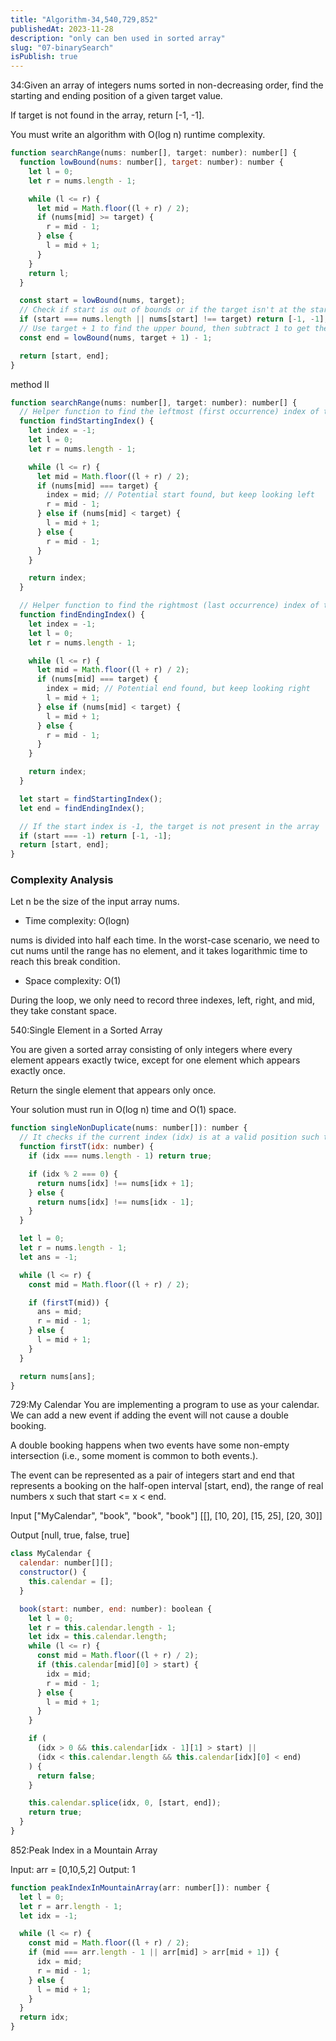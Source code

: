 ```yaml
---
title: "Algorithm-34,540,729,852"
publishedAt: 2023-11-28
description: "only can ben used in sorted array"
slug: "07-binarySearch"
isPublish: true
---
```


34:Given an array of integers nums sorted in non-decreasing order, find the starting and ending position of a given target value.

If target is not found in the array, return [-1, -1].

You must write an algorithm with O(log n) runtime complexity.

```js
function searchRange(nums: number[], target: number): number[] {
  function lowBound(nums: number[], target: number): number {
    let l = 0;
    let r = nums.length - 1;

    while (l <= r) {
      let mid = Math.floor((l + r) / 2);
      if (nums[mid] >= target) {
        r = mid - 1;
      } else {
        l = mid + 1;
      }
    }
    return l;
  }

  const start = lowBound(nums, target);
  // Check if start is out of bounds or if the target isn't at the start index
  if (start === nums.length || nums[start] !== target) return [-1, -1];
  // Use target + 1 to find the upper bound, then subtract 1 to get the last occurrence of target
  const end = lowBound(nums, target + 1) - 1;

  return [start, end];
}
```

method II

```js
function searchRange(nums: number[], target: number): number[] {
  // Helper function to find the leftmost (first occurrence) index of the target
  function findStartingIndex() {
    let index = -1;
    let l = 0;
    let r = nums.length - 1;

    while (l <= r) {
      let mid = Math.floor((l + r) / 2);
      if (nums[mid] === target) {
        index = mid; // Potential start found, but keep looking left
        r = mid - 1;
      } else if (nums[mid] < target) {
        l = mid + 1;
      } else {
        r = mid - 1;
      }
    }

    return index;
  }

  // Helper function to find the rightmost (last occurrence) index of the target
  function findEndingIndex() {
    let index = -1;
    let l = 0;
    let r = nums.length - 1;

    while (l <= r) {
      let mid = Math.floor((l + r) / 2);
      if (nums[mid] === target) {
        index = mid; // Potential end found, but keep looking right
        l = mid + 1;
      } else if (nums[mid] < target) {
        l = mid + 1;
      } else {
        r = mid - 1;
      }
    }

    return index;
  }

  let start = findStartingIndex();
  let end = findEndingIndex();

  // If the start index is -1, the target is not present in the array
  if (start === -1) return [-1, -1];
  return [start, end];
}
```

### Complexity Analysis

Let n be the size of the input array nums.

- Time complexity: O(log⁡n)

nums is divided into half each time. In the worst-case scenario, we need to cut nums until the range has no element, and it takes logarithmic time to reach this break condition.

- Space complexity: O(1)

During the loop, we only need to record three indexes, left, right, and mid, they take constant space.

540:Single Element in a Sorted Array

You are given a sorted array consisting of only integers where every element appears exactly twice, except for one element which appears exactly once.

Return the single element that appears only once.

Your solution must run in O(log n) time and O(1) space.

```js
function singleNonDuplicate(nums: number[]): number {
  // It checks if the current index (idx) is at a valid position such that the element at idx is the start of a pair or a single non-duplicate element.
  function firstT(idx: number) {
    if (idx === nums.length - 1) return true;

    if (idx % 2 === 0) {
      return nums[idx] !== nums[idx + 1];
    } else {
      return nums[idx] !== nums[idx - 1];
    }
  }

  let l = 0;
  let r = nums.length - 1;
  let ans = -1;

  while (l <= r) {
    const mid = Math.floor((l + r) / 2);

    if (firstT(mid)) {
      ans = mid;
      r = mid - 1;
    } else {
      l = mid + 1;
    }
  }

  return nums[ans];
}
```

729:My Calendar
You are implementing a program to use as your calendar. We can add a new event if adding the event will not cause a double booking.

A double booking happens when two events have some non-empty intersection (i.e., some moment is common to both events.).

The event can be represented as a pair of integers start and end that represents a booking on the half-open interval [start, end), the range of real numbers x such that start <= x < end.

Input
["MyCalendar", "book", "book", "book"]
[[], [10, 20], [15, 25], [20, 30]]

Output
[null, true, false, true]

```js
class MyCalendar {
  calendar: number[][];
  constructor() {
    this.calendar = [];
  }

  book(start: number, end: number): boolean {
    let l = 0;
    let r = this.calendar.length - 1;
    let idx = this.calendar.length;
    while (l <= r) {
      const mid = Math.floor((l + r) / 2);
      if (this.calendar[mid][0] > start) {
        idx = mid;
        r = mid - 1;
      } else {
        l = mid + 1;
      }
    }

    if (
      (idx > 0 && this.calendar[idx - 1][1] > start) ||
      (idx < this.calendar.length && this.calendar[idx][0] < end)
    ) {
      return false;
    }

    this.calendar.splice(idx, 0, [start, end]);
    return true;
  }
}
```

852:Peak Index in a Mountain Array

Input: arr = [0,10,5,2]
Output: 1

```js
function peakIndexInMountainArray(arr: number[]): number {
  let l = 0;
  let r = arr.length - 1;
  let idx = -1;

  while (l <= r) {
    const mid = Math.floor((l + r) / 2);
    if (mid === arr.length - 1 || arr[mid] > arr[mid + 1]) {
      idx = mid;
      r = mid - 1;
    } else {
      l = mid + 1;
    }
  }
  return idx;
}
```
